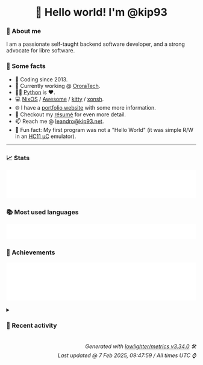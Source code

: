 <!-- README template, populated using this action:
     https://github.com/kip93/kip93/blob/main/.github/workflows/readme.yml. -->

<h1 align="center">👋 Hello world! I'm @kip93</h1> <!-- LOGIN => username -->

### 👤 About me

I am a passionate self-taught backend software developer, and a strong advocate for libre software.


### 💬 Some facts

* 📅 Coding since 2013.
* 💼 Currently working @ [OroraTech](https://ororatech.com/).
* 👨‍💻 [Python](https://github.com/search?q=user%3Akip93&l=python) is ❤️. <!-- LOGIN => username -->
* 💻 [NixOS](https://github.com/NixOS/) /
     [Awesome](https://github.com/awesomeWM/) /
     [kitty](https://github.com/kovidgoyal/kitty/) /
     [xonsh](https://github.com/xonsh/).
* 🌐 I have a [portfolio website](https://kip93.net/) with some more information.
* 📝 Checkout my [résumé](https://kip93.net/resume/) for even more detail.
* 📫 Reach me @ [leandro@kip93.net](mailto:leandro@kip93.net).
* 🎲 Fun fact: My first program was not a "Hello World" (it was simple R/W in an [HC11 µC](https://en.wikipedia.org/wiki/68HC11) emulator).


-----------------------------------------------------------------------------------------------------------------------


### 📈 Stats

![](./stats.svg)


### 📚 Most used languages <!-- by percentage, in decreasing order -->

![](./languages.svg)


### 🏅 Achievements

![](./achievements.svg)


<details> <!-- Last activity -->
<!-- Almost verbatim copy of https://github.com/lowlighter/metrics/blob/latest/source/templates/markdown/partials/activity.ejs, but restructured to be foldable. -->
<summary><h3>📰 Recent activity</h3></summary>

* ➡️ Pushed 36 commits in [b-camacho/nix](https://github.com/b-camacho/nix) on branch `lfs`
  * [#39ef2e2](https://github.com/b-camacho/nix/commit/39ef2e2) Merge pull request #12375 from DeterminateSystems/fetchTree-errors

fetchTree: Distinguish between fetchGit and fetchTree consistently in error messages
  * [#5f6658b](https://github.com/b-camacho/nix/commit/5f6658b) fetchTree: Distinguish between fetchGit and fetchTree consistently
  * [#26539a0](https://github.com/b-camacho/nix/commit/26539a0) Add mbig-obj flag to allow cross-compiling libexpr to mingw32
  * [#7c8c71f](https://github.com/b-camacho/nix/commit/7c8c71f) Totally exclude nix::setStackSize on Windows
  * [#3032512](https://github.com/b-camacho/nix/commit/3032512) GitExportIgnoreSourceAccessor: Don&#39;t show «unknown»

In general we should set the path display prefix on the inner
accessor, so we now pass the display prefix to getAccessor().
  * [#177a067](https://github.com/b-camacho/nix/commit/177a067) Merge pull request #12372 from roberth/test-characterisation-log-to-stderr

tests/functional/characterisation/framework: Log to stderr
  * [#102d90e](https://github.com/b-camacho/nix/commit/102d90e) Fix duplicate setPathDisplay()

Fixes messages like &#39;copying /tmp/repo/tmp/repo to the store&#39;. The
PosixSourceAccessor already sets the prefix. Setting the prefix twice
shouldn&#39;t be a problem, but GitRepoImpl::getAccessor() returns a
wrapped accessor so it&#39;s not actually idempotent.
  * [#cfe9329](https://github.com/b-camacho/nix/commit/cfe9329) Merge pull request #12378 from DeterminateSystems/fix-shellcheck

Fix shellcheck warnings
  * [#fa87ad6](https://github.com/b-camacho/nix/commit/fa87ad6) Fix shellcheck warnings
  * [#a5de2dd](https://github.com/b-camacho/nix/commit/a5de2dd) tests/functional/characterisation/framework: Log to stderr

It seems that `meson test --print-errorlogs` only captures stderr,
so this makes it forward the logs as intended.

We might want to redirect stdout in our common setup script instead.
  * [#fbe2940](https://github.com/b-camacho/nix/commit/fbe2940) Merge pull request #12363 from roberth/issue-12161

Issue #12161, add `meta.mainProgram`
  * [#8d74495](https://github.com/b-camacho/nix/commit/8d74495) Merge pull request #12362 from roberth/refactor-realiseString

refactor: Extract EvalState::realiseString
  * [#6a2198d](https://github.com/b-camacho/nix/commit/6a2198d) Merge pull request #12251 from nix-windows/local-store/fix-infinite-loop

local-store: fix infinite loop on Windows
  * [#850329d](https://github.com/b-camacho/nix/commit/850329d) packages.nix-cli: Add meta.mainProgram
  * [#0d7418b](https://github.com/b-camacho/nix/commit/0d7418b) packages.default: Add meta.mainProgram
  * [#7465fbe](https://github.com/b-camacho/nix/commit/7465fbe) refactor: Extract EvalState::realiseString
  * [#b36637c](https://github.com/b-camacho/nix/commit/b36637c) nix-profile{,-daemon}.fish: Do not source twice

In order for the script not be sourced multiple times by the same shell
instance, `__ETC_PROFILE_NIX_SOURCED` needs to be set with a `--global`
flag.

Both files are almost identical.  And style differences make it harder
to see what is actually different and keep them in sync, when it is
required.
  * [#666d656](https://github.com/b-camacho/nix/commit/666d656) nix-profile-daemon.fish: fmt

`nix-profile.fish` and part of `nix-profile-daemon.fish` use 4 space
indentation.  Which is also the indentation that the fish shell
documentation is using.

Reformatting a chunk of `nix-profile-daemon.fish` from 2 space
indentation to 4 space indentation for consistency.
  * [#3bd7fa3](https://github.com/b-camacho/nix/commit/3bd7fa3) local-store: fix infinite loop on Windows

Also switch to std::filesystem.
  * [#b644e57](https://github.com/b-camacho/nix/commit/b644e57) Remove broken stack size logic from Windows

The API only changes the stack size once there&#39;s already a stack
overflow exception. Pretty useless.
  * *On 3 Feb 2025, 18:07:33*
* ➡️ Pushed 36 commits in [kip93/nix](https://github.com/kip93/nix) on branch `lfs`
  * [#39ef2e2](https://github.com/kip93/nix/commit/39ef2e2) Merge pull request #12375 from DeterminateSystems/fetchTree-errors

fetchTree: Distinguish between fetchGit and fetchTree consistently in error messages
  * [#5f6658b](https://github.com/kip93/nix/commit/5f6658b) fetchTree: Distinguish between fetchGit and fetchTree consistently
  * [#26539a0](https://github.com/kip93/nix/commit/26539a0) Add mbig-obj flag to allow cross-compiling libexpr to mingw32
  * [#7c8c71f](https://github.com/kip93/nix/commit/7c8c71f) Totally exclude nix::setStackSize on Windows
  * [#3032512](https://github.com/kip93/nix/commit/3032512) GitExportIgnoreSourceAccessor: Don&#39;t show «unknown»

In general we should set the path display prefix on the inner
accessor, so we now pass the display prefix to getAccessor().
  * [#177a067](https://github.com/kip93/nix/commit/177a067) Merge pull request #12372 from roberth/test-characterisation-log-to-stderr

tests/functional/characterisation/framework: Log to stderr
  * [#102d90e](https://github.com/kip93/nix/commit/102d90e) Fix duplicate setPathDisplay()

Fixes messages like &#39;copying /tmp/repo/tmp/repo to the store&#39;. The
PosixSourceAccessor already sets the prefix. Setting the prefix twice
shouldn&#39;t be a problem, but GitRepoImpl::getAccessor() returns a
wrapped accessor so it&#39;s not actually idempotent.
  * [#cfe9329](https://github.com/kip93/nix/commit/cfe9329) Merge pull request #12378 from DeterminateSystems/fix-shellcheck

Fix shellcheck warnings
  * [#fa87ad6](https://github.com/kip93/nix/commit/fa87ad6) Fix shellcheck warnings
  * [#a5de2dd](https://github.com/kip93/nix/commit/a5de2dd) tests/functional/characterisation/framework: Log to stderr

It seems that `meson test --print-errorlogs` only captures stderr,
so this makes it forward the logs as intended.

We might want to redirect stdout in our common setup script instead.
  * [#fbe2940](https://github.com/kip93/nix/commit/fbe2940) Merge pull request #12363 from roberth/issue-12161

Issue #12161, add `meta.mainProgram`
  * [#8d74495](https://github.com/kip93/nix/commit/8d74495) Merge pull request #12362 from roberth/refactor-realiseString

refactor: Extract EvalState::realiseString
  * [#6a2198d](https://github.com/kip93/nix/commit/6a2198d) Merge pull request #12251 from nix-windows/local-store/fix-infinite-loop

local-store: fix infinite loop on Windows
  * [#850329d](https://github.com/kip93/nix/commit/850329d) packages.nix-cli: Add meta.mainProgram
  * [#0d7418b](https://github.com/kip93/nix/commit/0d7418b) packages.default: Add meta.mainProgram
  * [#7465fbe](https://github.com/kip93/nix/commit/7465fbe) refactor: Extract EvalState::realiseString
  * [#b36637c](https://github.com/kip93/nix/commit/b36637c) nix-profile{,-daemon}.fish: Do not source twice

In order for the script not be sourced multiple times by the same shell
instance, `__ETC_PROFILE_NIX_SOURCED` needs to be set with a `--global`
flag.

Both files are almost identical.  And style differences make it harder
to see what is actually different and keep them in sync, when it is
required.
  * [#666d656](https://github.com/kip93/nix/commit/666d656) nix-profile-daemon.fish: fmt

`nix-profile.fish` and part of `nix-profile-daemon.fish` use 4 space
indentation.  Which is also the indentation that the fish shell
documentation is using.

Reformatting a chunk of `nix-profile-daemon.fish` from 2 space
indentation to 4 space indentation for consistency.
  * [#3bd7fa3](https://github.com/kip93/nix/commit/3bd7fa3) local-store: fix infinite loop on Windows

Also switch to std::filesystem.
  * [#b644e57](https://github.com/kip93/nix/commit/b644e57) Remove broken stack size logic from Windows

The API only changes the stack size once there&#39;s already a stack
overflow exception. Pretty useless.
  * *On 3 Feb 2025, 18:07:29*
* ➡️ Pushed 1 commit in [kip93/cp437-tools](https://github.com/kip93/cp437-tools) on branch `main`
  * [#906d7c3](https://github.com/kip93/cp437-tools/commit/906d7c3) Clean up README
  * *On 3 Feb 2025, 03:27:41*
* ➡️ Pushed 1 commit in [kip93/cp437-tools](https://github.com/kip93/cp437-tools) on branch `main`
  * [#b3e126d](https://github.com/kip93/cp437-tools/commit/b3e126d) Fix tests + lint scripts
  * *On 3 Feb 2025, 02:50:21*
</details>


<h6 align="right"><em>
    Generated with <a href="https://github.com/lowlighter/metrics/tree/latest/">lowlighter/metrics v3.34.0</a> 🛠️<br> <!-- VERSION => MAJOR.minor.patch -->
    Last updated @ 7 Feb 2025, 09:47:59 / All times UTC ⌚ <!-- meta.generated => DD/MM/YYYY, hh:mm -->
</em></h6>

